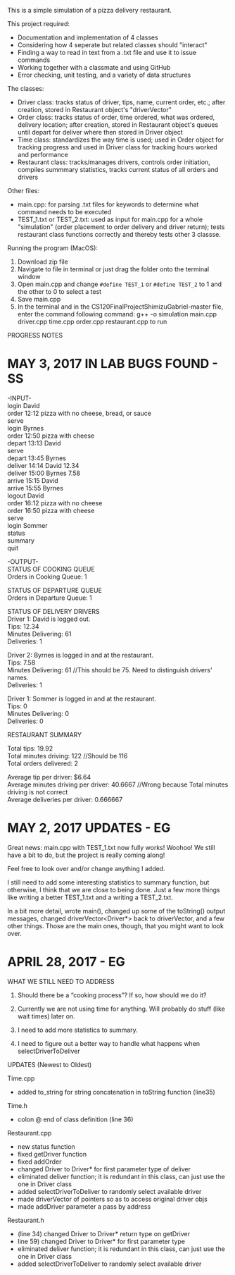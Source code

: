 This is a simple simulation of a pizza delivery restaurant.

This project required:
  + Documentation and implementation of 4 classes
  + Considering how 4 seperate but related classes should "interact"
  + Finding a way to read in text from a .txt file and use it to issue commands
  + Working together with a classmate and using GitHub
  + Error checking, unit testing, and a variety of data structures
  
 The classes: 
 + Driver class: tracks status of driver, tips, name, current order, etc.; after creation, stored in Restaurant object's "driverVector"
 + Order class: tracks status of order, time ordered, what was ordered, delivery location; after creation, stored in Restaurant object's queues until depart for deliver where then stored in Driver object
 + Time class: standardizes the way time is used; used in Order object for tracking progress and used in Driver class for tracking hours worked and performance
 + Restaurant class: tracks/manages drivers, controls order initiation, compiles summmary statistics, tracks current status of all orders and drivers
 
 Other files:
+ main.cpp: for parsing .txt files for keywords to determine what command needs to be executed
+ TEST_1.txt or TEST_2.txt: used as input for main.cpp for a whole "simulation" (order placement to order delivery and driver return); tests restaurant class functions correctly and thereby tests other 3 classse.

Running the program (MacOS):
1. Download zip file
2. Navigate to file in terminal or just drag the folder onto the terminal window
3. Open main.cpp and change `#define TEST_1` or `#define TEST_2` to 1 and the other to 0 to select a test 
4. Save main.cpp
5. In the terminal and in the CS120FinalProjectShimizuGabriel-master file, enter the command following command:
        g++ -o simulation main.cpp driver.cpp time.cpp order.cpp restaurant.cpp to run 
































PROGRESS NOTES


# MAY 3, 2017 IN LAB BUGS FOUND - SS  
-INPUT-  
login David  
order 12:12 pizza with no cheese, bread, or sauce  
serve  
login Byrnes  
order 12:50 pizza with cheese  
depart 13:13 David  
serve  
depart 13:45 Byrnes  
deliver 14:14 David 12.34  
deliver 15:00 Byrnes 7.58  
arrive 15:15 David  
arrive 15:55 Byrnes  
logout David  
order 16:12 pizza with no cheese  
order 16:50 pizza with cheese  
serve  
login Sommer  
status  
summary  
quit  
  
-OUTPUT-  
STATUS OF COOKING QUEUE  
Orders in Cooking Queue: 1  
  
STATUS OF DEPARTURE QUEUE  
Orders in Departure Queue: 1  
  
STATUS OF DELIVERY DRIVERS  
Driver 1: David is logged out.  
Tips: 12.34  
Minutes Delivering: 61  
Deliveries: 1  
  
Driver 2: Byrnes is logged in and at the restaurant.  
Tips: 7.58  
Minutes Delivering: 61  //This should be 75. Need to distinguish drivers' names.  
Deliveries: 1  
  
Driver 1: Sommer is logged in and at the restaurant.  
Tips: 0  
Minutes Delivering: 0  
Deliveries: 0  
  
RESTAURANT SUMMARY  
  
Total tips: 19.92  
Total minutes driving: 122 //Should be 116  
Total orders delivered: 2  
  
Average tip per driver: $6.64  
Average minutes driving per driver: 40.6667  //Wrong because Total minutes driving is not correct  
Average deliveries per driver: 0.666667  
  




# MAY 2, 2017 UPDATES - EG

Great news: main.cpp with TEST_1.txt now fully works! Woohoo!
We still have a bit to do, but the project is really coming along!

Feel free to look over and/or change anything I added. 

I still need to add some interesting statistics to summary function, but 
otherwise, I think that we are close to being done. Just a few more 
things like writing a better TEST_1.txt and a writing a TEST_2.txt.

In a bit more detail, wrote main(), changed up some of the toString()
output messages, changed driverVector<Driver*> back to driverVector<Driver>,
and a few other things. Those are the main ones, though, that you might
want to look over.


# APRIL 28, 2017 - EG
WHAT WE STILL NEED TO ADDRESS
1. Should there be a “cooking process”? If so, how should we do it?

2. Currently we are not using time for anything. Will probably do stuff (like wait times) later on.

3. I need to add more statistics to summary. 
4. I need to figure out a better way to handle what happens when selectDriverToDeliver 

UPDATES (Newest to Oldest)

Time.cpp 
+ added to_string for string concatenation in toString function (line35)

Time.h
+ colon @ end of class definition (line 36)

Restaurant.cpp
+ new status function 
+ fixed getDriver function
+ fixed addOrder
+ changed Driver  to Driver* for first parameter type of deliver
+ eliminated deliver function; it is redundant in this class, can just 	use the one in Driver class
+ added selectDriverToDeliver to randomly select available driver
+ made driverVector of pointers so as to access original driver objs
+ made addDriver parameter a pass by address

Restaurant.h
+ (line 34) changed Driver to Driver* return type on getDriver
+ line 59) changed Driver  to Driver* for first parameter type
+ eliminated deliver function; it is redundant in this class, can just 	use the one in Driver class
+ added selectDriverToDeliver to randomly select available driver
